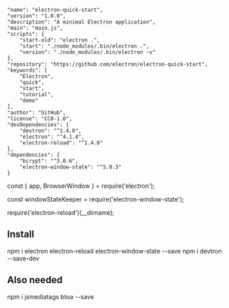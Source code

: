     "name": "electron-quick-start",
    "version": "1.0.0",
    "description": "A minimal Electron application",
    "main": "main.js",
    "scripts": {
    	"start-old": "electron .",
    	"start": "./node_modules/.bin/electron .",
    	"version": "./node_modules/.bin/electron -v"
    },
    "repository": "https://github.com/electron/electron-quick-start",
    "keywords": [
    	"Electron",
    	"quick",
    	"start",
    	"tutorial",
    	"demo"
    ],
    "author": "GitHub",
    "license": "CC0-1.0",
    "devDependencies": {
    	"devtron": "^1.4.0",
    	"electron": "^4.1.4",
    	"electron-reload": "^1.4.0"
    },
    "dependencies": {
    	"bcrypt": "^3.0.6",
    	"electron-window-state": "^5.0.3"
    }

const { app, BrowserWindow } = require('electron');

const windowStateKeeper = require('electron-window-state');

require('electron-reload')(\_\_dirname);

## Install

npm i electron electron-reload electron-window-state --save
npm i devtron --save-dev

## Also needed

npm i jsmediatags btoa --save
